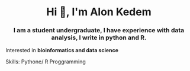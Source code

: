 <h1 align="center">Hi 👋, I'm Alon Kedem</h1>
<h3 align="center">I am a student undergraduate, I have experience with data analysis, I write in python and R.</h3>

Interested in **bioinformatics and data science**

Skills: Pythone/ R Proggramming  
